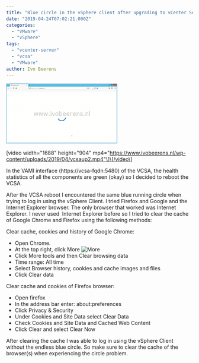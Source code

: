 ```yaml
---
title: "Blue circle in the vSphere client after upgrading to vCenter Server 6.7 Update 2"
date: "2019-04-24T07:02:21.000Z"
categories: 
  - "VMware"
  - "vSphere"
tags: 
  - "vcenter-server"
  - "vcsa"
  - "VMware"
author: Ivo Beerens
---
```


[![](images/vcsaup2-300x161.png)](images/vcsaup2.png)

\[video width="1688" height="904" mp4="https://www.ivobeerens.nl/wp-content/uploads/2019/04/vcsaup2.mp4"\]\[/video\]

In the VAMI interface (https://vcsa-fqdn:5480) of the VCSA, the health statistics of all the components are green (okay) so I decided to reboot the VCSA.

After the VCSA reboot I encountered the same blue running circle when trying to log in using the vSphere Client. I tried Firefox and Google and the Internet Explorer browser. The only browser that worked was Internet Explorer. I never used  Internet Explorer before so I tried to clear the cache of Google Chrome and Firefox using the following methods:

Clear cache, cookies and history of Google Chrome:

- Open Chrome.
- At the top right, click More ![More](https://storage.googleapis.com/support-kms-prod/ArAlBcUAe8h1l5m69uxnwElxkqwW0QdtIc3F)
- Click More tools and then Clear browsing data
- Time range: All time
- Select Browser history, cookies and cache images and files
- Click Clear data

Clear cache and cookies of Firefox browser:

- Open firefox
- In the address bar enter: about:preferences
- Click Privacy & Security
- Under Cookies and Site Data select Clear Data
- Check Cookies and Site Data and Cached Web Content
- Click Clear and select Clear Now

After clearing the cache I was able to log in using the vSphere Client without the endless blue circle. So make sure to clear the cache of the browser(s) when experiencing the circle problem.



